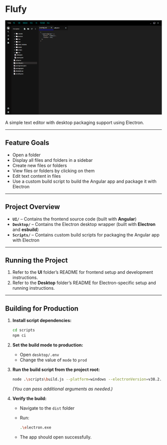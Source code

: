 # **Flufy**

![Flufy UI Preview](assets/ui.png)

A simple text editor with desktop packaging support using Electron.

---

## **Feature Goals**

* Open a folder
* Display all files and folders in a sidebar
* Create new files or folders
* View files or folders by clicking on them
* Edit text content in files
* Use a custom build script to build the Angular app and package it with Electron

---

## **Project Overview**

* **`UI/`** – Contains the frontend source code (built with **Angular**)
* **`Desktop/`** – Contains the Electron desktop wrapper (built with **Electron** and **esbuild**)
* **`Scripts/`** – Contains custom build scripts for packaging the Angular app with Electron

---

## **Running the Project**

1. Refer to the **UI** folder’s README for frontend setup and development instructions.
2. Refer to the **Desktop** folder’s README for Electron-specific setup and running instructions.

---

## **Building for Production**

1. **Install script dependencies:**

   ```bash
   cd scripts
   npm ci
   ```

2. **Set the build mode to production:**

   * Open `desktop/.env`
   * Change the value of `mode` to `prod`

3. **Run the build script from the project root:**

   ```bash
   node .\scripts\build.js --platform=windows --electronVersion=v38.2.1 --platformPackage=electron-v38.2.1-win32-x64.zip
   ```

   *(You can pass additional arguments as needed.)*

4. **Verify the build:**

   * Navigate to the `dist` folder
   * Run:

     ```bash
     .\electron.exe
     ```
   * The app should open successfully.